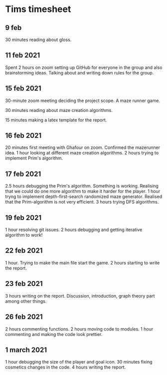 # Tims timesheet

## 9 feb 
30 minutes reading about gloss.

## 11 feb 2021
Spent 2 hours on zoom setting up GitHub for everyone in the group and also brainstorming ideas. Talking about and writing down rules for the group.


## 15 feb 2021
30-minute zoom meeting deciding the project scope. A maze runner game.

30 minutes reading about maze creation algorithms.

15 minutes making a latex template for the report.


## 16 feb 2021
20 minutes first meeting with Ghafour on zoom. Confirmed the mazerunner idea.
1 hour looking at different maze creation algorithms.
2 hours trying to implement Prim's algorithm.


## 17 feb 2021
2.5 hours debugging the Prim's algorithm. Something is working. Realising that we could do one more algorithm to make it harder for the player. 
1 hour tryng to implement depth-first-search randomized maze generator. Realised that the Prim-algorithm is not very efficient. 
3 hours trying DFS algorithms.  


## 19 feb 2021
1 hour resolving git issues. 
2 hours debugging and getting iterative algorithm to work! 


## 22 feb 2021
1 hour. Trying to make the main file start the game. 
2 hours starting to write the report. 


## 23 feb 2021
3 hours writing on the report. Discussion, introduction, graph theory part among other things.


## 26 feb 2021
2 hours commenting functions.
2 hours moving code to modules.
1 hour commenting and making the code look prettier.


## 1 march 2021
1 hour debugging the size of the player and goal icon.
30 minutes fixing cosmetics changes in the code.
4 hours writing the report.